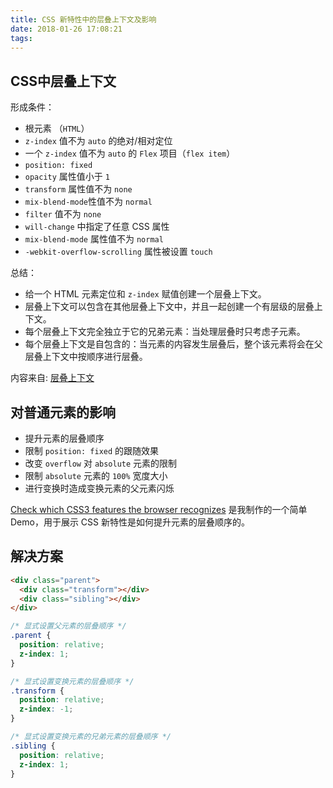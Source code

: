 ```yaml
---
title: CSS 新特性中的层叠上下文及影响
date: 2018-01-26 17:08:21
tags:
---
```


## CSS中层叠上下文

形成条件：

* 根元素 （`HTML`）
* `z-index` 值不为 `auto` 的绝对/相对定位
* 一个 `z-index` 值不为 `auto` 的 `Flex` 项目（`flex item`）
* `position: fixed`
* `opacity` 属性值小于 `1`
* `transform` 属性值不为 `none`
* `mix-blend-mode`性值不为 `normal`
* `filter` 值不为 `none`
* `will-change` 中指定了任意 CSS 属性
* `mix-blend-mode` 属性值不为 `normal`
* `-webkit-overflow-scrolling` 属性被设置 `touch`

总结：

* 给一个 HTML 元素定位和 `z-index` 赋值创建一个层叠上下文。
* 层叠上下文可以包含在其他层叠上下文中，并且一起创建一个有层级的层叠上下文。
* 每个层叠上下文完全独立于它的兄弟元素：当处理层叠时只考虑子元素。
* 每个层叠上下文是自包含的：当元素的内容发生层叠后，整个该元素将会在父层叠上下文中按顺序进行层叠。

内容来自: [层叠上下文](https://developer.mozilla.org/zh-CN/docs/Web/Guide/CSS/Understanding_z_index/The_stacking_context)

## 对普通元素的影响

* 提升元素的层叠顺序
* 限制 `position: fixed` 的跟随效果
* 改变 `overflow` 对 `absolute` 元素的限制
* 限制 `absolute` 元素的 `100%` 宽度大小
* 进行变换时造成变换元素的父元素闪烁

[Check which CSS3 features the browser recognizes](https://codepen.io/anon/pen/ZvgOLO) 是我制作的一个简单 Demo，用于展示 CSS 新特性是如何提升元素的层叠顺序的。

## 解决方案

``` html
<div class="parent">
  <div class="transform"></div>
  <div class="sibling"></div>
</div>
```

``` css
/* 显式设置父元素的层叠顺序 */
.parent {
  position: relative;
  z-index: 1;
}

/* 显式设置变换元素的层叠顺序 */
.transform {
  position: relative;
  z-index: -1;
}

/* 显式设置变换元素的兄弟元素的层叠顺序 */
.sibling {
  position: relative;
  z-index: 1;
}
```

